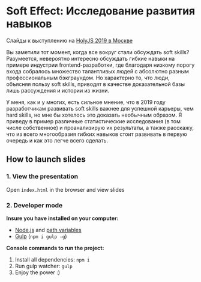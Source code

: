 # Soft Effect: Исследование развития навыков

Слайды к выступлению на [HolyJS 2019 в Москве](https://holyjs-moscow.ru/2019/msk/talks/3qbj6h2ojiptvswmixdr9z/)

Вы заметили тот момент, когда все вокруг стали обсуждать soft skills? Разумеется, невероятно интересно обсуждать гибкие навыки на примере индустрии frontend-разработки, где благодаря низкому порогу входа собралось множество талантливых людей с абсолютно разным профессиональным бэкграундом. Но характерно то, что люди, объясняя пользу soft skills, приводят в качестве доказательной базы лишь рассуждения и истории из жизни.

У меня, как и у многих, есть сильное мнение, что в 2019 году разработчикам развивать soft skills важнее для успешной карьеры, чем hard skills, но мне бы хотелось это доказать необычным образом. Я приведу в пример различные статистические исследования (в том числе собственное) и проанализирую их результаты, а также расскажу, что из всего многообразия гибких навыков стоит развивать в первую очередь и как это легче всего сделать.

## How to launch slides
### 1. View the presentation
Open `index.html` in the browser and view slides

### 2. Developer mode

__Insure you have installed on your computer:__

* [Node.js](https://nodejs.org/en/download/) and [path variables](http://stackoverflow.com/questions/8278143/node-js-how-to-run-node-command-from-any-path)
* [Gulp](http://gulpjs.com/) (`npm i gulp -g`)

__Console commands to run the project:__

1. Install all dependenсies: `npm i`
2. Run gulp watcher: `gulp`
3. Enjoy the power :)
